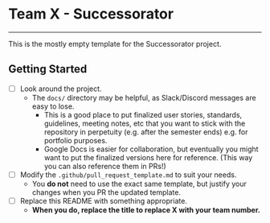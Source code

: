# Team X - Successorator 

---

This is the mostly empty template for the Successorator project.

## Getting Started

 - [ ] Look around the project.
   - The `docs/` directory may be helpful, as Slack/Discord messages are easy to lose.
     - This is a good place to put finalized user stories, standards, guidelines, meeting notes, etc
       that you want to stick with the repository in perpetuity (e.g. after the semester ends) e.g.
       for portfolio purposes.
     - Google Docs is easier for collaboration, but eventually you might want to put the
       finalized versions here for reference. (This way you can also reference them in PRs!)
 - [ ] Modify the `.github/pull_request_template.md` to suit your needs.
   - You **do not** need to use the exact same template, but justify your changes when you 
     PR the updated template.
 - [ ] Replace this README with something appropriate.
   - **When you do, replace the title to replace X with your team number.**